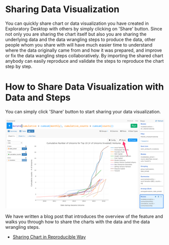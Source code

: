 # Sharing Data Visualization

You can quickly share chart or data visualization you have created in Exploratory Desktop with others by simply clicking on 'Share' button. Since not only you are sharing the chart itself but also you are sharing the underlying data and the data wrangling steps to produce the data, other people whom you share with will have much easier time to understand where the data originally came from and how it was prepared, and improve or fix the data wangling steps collaboratively. By importing the shared chart anybody can easily reproduce and validate the steps to reproduce the chart step by step.

# How to Share Data Visualization with Data and Steps

You can simply click 'Share' button to start sharing your data visualization.

![](images/chart-share-1.png)


We have written a blog post that introduces the overview of the feature and walks you through how to share the charts with the data and the data wrangling steps.

* [Sharing Chart in Reproducible Way](https://blog.exploratory.io/sharing-chart-in-reproducible-way-1f03a10db486#.sehw8fnpg)
